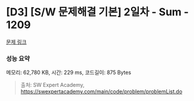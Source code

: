 # [D3] [S/W 문제해결 기본] 2일차 - Sum - 1209 

[문제 링크](https://swexpertacademy.com/main/code/problem/problemDetail.do?contestProbId=AV13_BWKACUCFAYh) 

### 성능 요약

메모리: 62,780 KB, 시간: 229 ms, 코드길이: 875 Bytes



> 출처: SW Expert Academy, https://swexpertacademy.com/main/code/problem/problemList.do